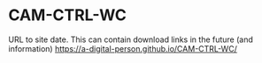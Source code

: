 # CAM-CTRL-WC
URL to site date.
This can contain download links in the future (and information)
https://a-digital-person.github.io/CAM-CTRL-WC/
